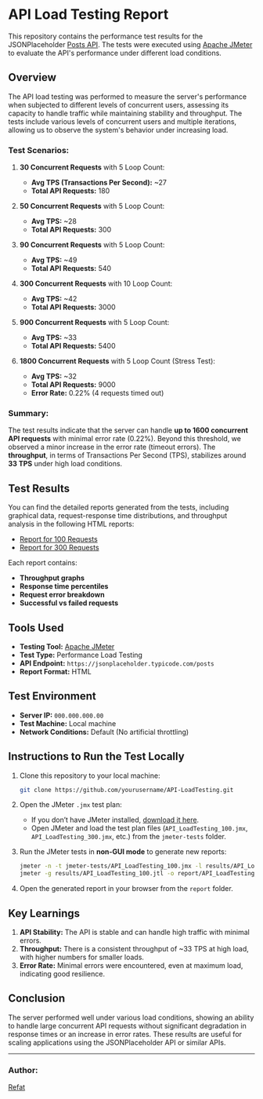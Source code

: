 # API Load Testing Report

This repository contains the performance test results for the JSONPlaceholder [Posts API](https://jsonplaceholder.typicode.com/posts). The tests were executed using [Apache JMeter](https://jmeter.apache.org/) to evaluate the API's performance under different load conditions. 

## Overview

The API load testing was performed to measure the server's performance when subjected to different levels of concurrent users, assessing its capacity to handle traffic while maintaining stability and throughput. The tests include various levels of concurrent users and multiple iterations, allowing us to observe the system's behavior under increasing load.

### Test Scenarios:

1. **30 Concurrent Requests** with 5 Loop Count:
   - **Avg TPS (Transactions Per Second):** ~27
   - **Total API Requests:** 180

2. **50 Concurrent Requests** with 5 Loop Count:
   - **Avg TPS:** ~28
   - **Total API Requests:** 300

3. **90 Concurrent Requests** with 5 Loop Count:
   - **Avg TPS:** ~49
   - **Total API Requests:** 540

4. **300 Concurrent Requests** with 10 Loop Count:
   - **Avg TPS:** ~42
   - **Total API Requests:** 3000

5. **900 Concurrent Requests** with 5 Loop Count:
   - **Avg TPS:** ~33
   - **Total API Requests:** 5400

6. **1800 Concurrent Requests** with 5 Loop Count (Stress Test):
   - **Avg TPS:** ~32
   - **Total API Requests:** 9000
   - **Error Rate:** 0.22% (4 requests timed out)

### Summary:
The test results indicate that the server can handle **up to 1600 concurrent API requests** with minimal error rate (0.22%). Beyond this threshold, we observed a minor increase in the error rate (timeout errors). The **throughput**, in terms of Transactions Per Second (TPS), stabilizes around **33 TPS** under high load conditions.

## Test Results

You can find the detailed reports generated from the tests, including graphical data, request-response time distributions, and throughput analysis in the following HTML reports:

- [Report for 100 Requests](https://github.com/REFATBHUYAN/API-Load-Testing-with_JMeter/blob/main/API_LoadTesting_100.html/index.html)
- [Report for 300 Requests](https://github.com/REFATBHUYAN/API-Load-Testing-with_JMeter/blob/main/API_LoadTesting_300.html/index.html)

Each report contains:
- **Throughput graphs**
- **Response time percentiles**
- **Request error breakdown**
- **Successful vs failed requests**

## Tools Used

- **Testing Tool:** [Apache JMeter](https://jmeter.apache.org/)
- **Test Type:** Performance Load Testing
- **API Endpoint:** `https://jsonplaceholder.typicode.com/posts`
- **Report Format:** HTML

## Test Environment

- **Server IP:** `000.000.000.00`
- **Test Machine:** Local machine
- **Network Conditions:** Default (No artificial throttling)

## Instructions to Run the Test Locally

1. Clone this repository to your local machine:
   ```bash
   git clone https://github.com/yourusername/API-LoadTesting.git
   ```

2. Open the JMeter `.jmx` test plan:
   - If you don’t have JMeter installed, [download it here](https://jmeter.apache.org/download_jmeter.cgi).
   - Open JMeter and load the test plan files (`API_LoadTesting_100.jmx`, `API_LoadTesting_300.jmx`, etc.) from the `jmeter-tests` folder.

3. Run the JMeter tests in **non-GUI mode** to generate new reports:
   ```bash
   jmeter -n -t jmeter-tests/API_LoadTesting_100.jmx -l results/API_LoadTesting_100.jtl
   jmeter -g results/API_LoadTesting_100.jtl -o report/API_LoadTesting_100.html
   ```

4. Open the generated report in your browser from the `report` folder.

## Key Learnings

1. **API Stability:** The API is stable and can handle high traffic with minimal errors.
2. **Throughput:** There is a consistent throughput of ~33 TPS at high load, with higher numbers for smaller loads.
3. **Error Rate:** Minimal errors were encountered, even at maximum load, indicating good resilience.

## Conclusion

The server performed well under various load conditions, showing an ability to handle large concurrent API requests without significant degradation in response times or an increase in error rates. These results are useful for scaling applications using the JSONPlaceholder API or similar APIs.

---

### Author:
[Refat](https://github.com/REFATBHUYAN)

